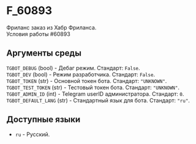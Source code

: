 # F_60893
Фриланс заказ из Хабр Фриланса.  
Условия работы #60893

## Аргументы среды
`TGBOT_DEBUG` (bool) - Дебаг режим. Стандарт: `False`.  
`TGBOT_DEV` (bool) - Режим разработчика. Стандарт: `False`.  
`TGBOT_TOKEN` (str) - Основной токен бота. Стандарт: `"UNKNOWN"`.  
`TGBOT_TEST_TOKEN` (str) - Тестовый токен бота. Стандарт: `"UNKNOWN"`.  
`TGBOT_ADMIN_ID` (int) - Telegram userID администратора. Стандарт: `0`.  
`TGBOT_DEFAULT_LANG` (str) - Стандартный язык для бота. Стандарт: `"ru"`.  

## Доступные языки
 * `ru` - Русский.